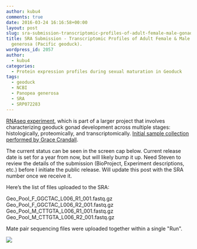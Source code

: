 ```yaml
---
author: kubu4
comments: true
date: 2016-03-24 16:16:58+00:00
layout: post
slug: sra-submission-transcriptomic-profiles-of-adult-female-male-gonads-in-panopea-generosa-pacific-geoduck
title: SRA Submission - Transcriptomic Profiles of Adult Female & Male Gonads in Panopea
  generosa (Pacific geoduck).
wordpress_id: 2057
author:
  - kubu4
categories:
  - Protein expression profiles during sexual maturation in Geoduck
tags:
  - geoduck
  - NCBI
  - Panopea generosa
  - SRA
  - SRP072283
---
```


[RNAseq experiment](category/protein-expression-profiles-during-sexual-maturation-in-geoduck.html), which is part of a larger project that involves characterizing geoduck gonad development across multiple stages: histologically, proteomically, and transcriptomically. [Initial sample collection performed by Grace Crandall](https://genefish.wikispaces.com/Grace's+Notebook).

The current status can be seen in the screen cap below. Current release date is set for a year from now, but will likely bump it up. Need Steven to review the details of the submission (BioProject, Experiment descriptions, etc.) before I initiate the public release. Will update this post with the SRA number once we receive it.

Here’s the list of files uploaded to the SRA:

Geo_Pool_F_GGCTAC_L006_R1_001.fastq.gz
Geo_Pool_F_GGCTAC_L006_R2_001.fastq.gz
Geo_Pool_M_CTTGTA_L006_R1_001.fastq.gz
Geo_Pool_M_CTTGTA_L006_R2_001.fastq.gz

Mate pair sequencing files were uploaded together within a single "Run".

[![](https://eagle.fish.washington.edu/Arabidopsis/20160324_Submission_SRA394896.jpg)](http://eagle.fish.washington.edu/Arabidopsis/20160324_Submission_SRA394896.jpg)
